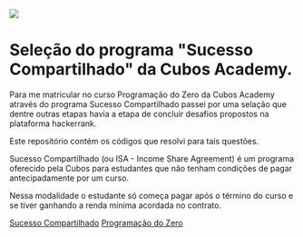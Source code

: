 ![](https://i.imgur.com/xG74tOh.png)

# Seleção do programa "Sucesso Compartilhado" da Cubos Academy.

Para me matricular no curso Programação do Zero da Cubos Academy através do programa Sucesso Compartilhado passei por uma selação que dentre outras etapas havia a etapa de concluir desafios propostos na plataforma hackerrank. 

Este repositório contém os códigos que resolvi para tais questões.

Sucesso Compartilhado (ou ISA - Income Share Agreement) é um programa oferecido pela Cubos para estudantes que não tenham condições de pagar antecipadamente por um curso. 

Nessa modalidade o estudante só começa pagar após o término do curso e se tiver ganhando a renda mínima acordada no contrato.

[Sucesso Compartilhado](https://cubos.academy/sucesso-compartilhado/)
[Programação do Zero](https://cubos.academy/cursos/programacao-do-zero/)



